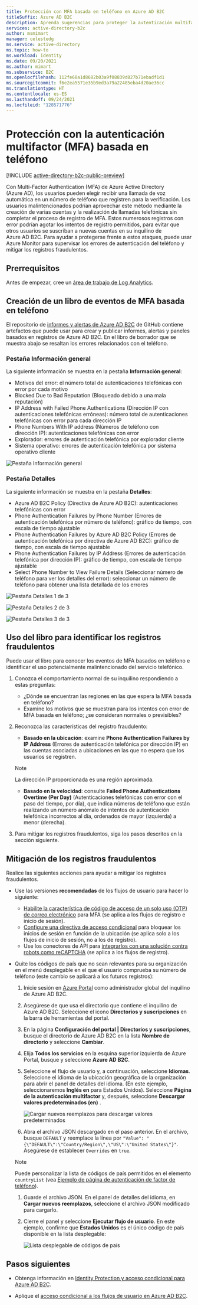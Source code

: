 ```yaml
---
title: Protección con MFA basada en teléfono en Azure AD B2C
titleSuffix: Azure AD B2C
description: Aprenda sugerencias para proteger la autenticación multifactor (MFA) basada en teléfono en su inquilino de Azure AD B2C con informes y alertas de Azure Monitor Log Analytics. Use nuestro libro para identificar las autenticaciones de teléfono fraudulentas y mitigar los registros fraudulentos. =
services: active-directory-b2c
author: msmimart
manager: celestedg
ms.service: active-directory
ms.topic: how-to
ms.workload: identity
ms.date: 09/20/2021
ms.author: mimart
ms.subservice: B2C
ms.openlocfilehash: 112fe68a1d8682b03a9f08839d827b71ebadf1d1
ms.sourcegitcommit: f6e2ea5571e35b9ed3a79a22485eba4d20ae36cc
ms.translationtype: HT
ms.contentlocale: es-ES
ms.lasthandoff: 09/24/2021
ms.locfileid: "128571776"
---
```

# <a name="securing-phone-based-multi-factor-authentication-mfa"></a>Protección con la autenticación multifactor (MFA) basada en teléfono

[!INCLUDE [active-directory-b2c-public-preview](../../includes/active-directory-b2c-public-preview.md)]

Con Multi-Factor Authentication (MFA) de Azure Active Directory (Azure AD), los usuarios pueden elegir recibir una llamada de voz automática en un número de teléfono que registren para la verificación. Los usuarios malintencionados podrían aprovechar este método mediante la creación de varias cuentas y la realización de llamadas telefónicas sin completar el proceso de registro de MFA. Estos numerosos registros con error podrían agotar los intentos de registro permitidos, para evitar que otros usuarios se suscriban a nuevas cuentas en su inquilino de Azure AD B2C. Para ayudar a protegerse frente a estos ataques, puede usar Azure Monitor para supervisar los errores de autenticación del teléfono y mitigar los registros fraudulentos.

## <a name="prerequisites"></a>Prerrequisitos

Antes de empezar, cree un [área de trabajo de Log Analytics](azure-monitor.md).

## <a name="create-a-phone-based-mfa-events-workbook"></a>Creación de un libro de eventos de MFA basada en teléfono

El repositorio de [informes y alertas de Azure AD B2C](https://github.com/azure-ad-b2c/siem#phone-authentication-failures) de GitHub contiene artefactos que puede usar para crear y publicar informes, alertas y paneles basados en registros de Azure AD B2C. En el libro de borrador que se muestra abajo se resaltan los errores relacionados con el teléfono.

### <a name="overview-tab"></a>Pestaña Información general

La siguiente información se muestra en la pestaña **Información general**:

- Motivos del error: el número total de autenticaciones telefónicas con error por cada motivo
- Blocked Due to Bad Reputation (Bloqueado debido a una mala reputación)
- IP Address with Failed Phone Authentications (Dirección IP con autenticaciones telefónicas erróneas): número total de autenticaciones telefónicas con error para cada dirección IP
- Phone Numbers With IP address (Números de teléfono con dirección IP): autenticaciones telefónicas con error
- Explorador: errores de autenticación telefónica por explorador cliente
- Sistema operativo: errores de autenticación telefónica por sistema operativo cliente

![Pestaña Información general](media/phone-based-mfa/overview-tab.png)

### <a name="details-tab"></a>Pestaña Detalles

La siguiente información se muestra en la pestaña **Detalles**:

- Azure AD B2C Policy (Directiva de Azure AD B2C): autenticaciones telefónicas con error
- Phone Authentication Failures by Phone Number (Errores de autenticación telefónica por número de teléfono): gráfico de tiempo, con escala de tiempo ajustable
- Phone Authentication Failures by Azure AD B2C Policy (Errores de autenticación telefónica por directiva de Azure AD B2C): gráfico de tiempo, con escala de tiempo ajustable
- Phone Authentication Failures by IP Address (Errores de autenticación telefónica por dirección IP): gráfico de tiempo, con escala de tiempo ajustable
- Select Phone Number to View Failure Details (Seleccionar número de teléfono para ver los detalles del error): seleccionar un número de teléfono para obtener una lista detallada de los errores

![Pestaña Detalles 1 de 3](media/phone-based-mfa/details-tab-1.png)

![Pestaña Detalles 2 de 3](media/phone-based-mfa/details-tab-2.png)

![Pestaña Detalles 3 de 3](media/phone-based-mfa/details-tab-3.png)

## <a name="use-the-workbook-to-identify-fraudulent-sign-ups"></a>Uso del libro para identificar los registros fraudulentos

Puede usar el libro para conocer los eventos de MFA basados en teléfono e identificar el uso potencialmente malintencionado del servicio telefónico.

1. Conozca el comportamiento normal de su inquilino respondiendo a estas preguntas:

   - ¿Dónde se encuentran las regiones en las que espera la MFA basada en teléfono?
   - Examine los motivos que se muestran para los intentos con error de MFA basada en teléfono; ¿se consideran normales o previsibles?

2. Reconozca las características del registro fraudulento:

   - **Basado en la ubicación**: examine **Phone Authentication Failures by IP Address** (Errores de autenticación telefónica por dirección IP) en las cuentas asociadas a ubicaciones en las que no espera que los usuarios se registren.

   > [!NOTE]
   > La dirección IP proporcionada es una región aproximada.

   - **Basado en la velocidad**: consulte **Failed Phone Authentications Overtime (Per Day)** (Autenticaciones telefónicas con error con el paso del tiempo, por día), que indica números de teléfono que están realizando un número anómalo de intentos de autenticación telefónica incorrectos al día, ordenados de mayor (izquierda) a menor (derecha).

3. Para mitigar los registros fraudulentos, siga los pasos descritos en la sección siguiente.
 

## <a name="mitigate-fraudulent-sign-ups"></a>Mitigación de los registros fraudulentos

Realice las siguientes acciones para ayudar a mitigar los registros fraudulentos.

- Use las versiones **recomendadas** de los flujos de usuario para hacer lo siguiente:
     
   - [Habilite la característica de código de acceso de un solo uso (OTP) de correo electrónico](phone-authentication-user-flows.md) para MFA (se aplica a los flujos de registro e inicio de sesión).
   - [Configure una directiva de acceso condicional](conditional-access-user-flow.md) para bloquear los inicios de sesión en función de la ubicación (se aplica solo a los flujos de inicio de sesión, no a los de registro).
   - Use los conectores de API para [integrarlos con una solución contra robots como reCAPTCHA](https://github.com/Azure-Samples/active-directory-b2c-node-sign-up-user-flow-captcha) (se aplica a los flujos de registro).

- Quite los códigos de país que no sean relevantes para su organización en el menú desplegable en el que el usuario comprueba su número de teléfono (este cambio se aplicará a los futuros registros):
    
   1. Inicie sesión en [Azure Portal](https://portal.azure.com) como administrador global del inquilino de Azure AD B2C.
   1. Asegúrese de que usa el directorio que contiene el inquilino de Azure AD B2C. Seleccione el icono **Directorios y suscripciones** en la barra de herramientas del portal.
   1. En la página **Configuración del portal | Directorios y suscripciones**, busque el directorio de Azure AD B2C en la lista **Nombre de directorio** y seleccione **Cambiar**.
   1. Elija **Todos los servicios** en la esquina superior izquierda de Azure Portal, busque y seleccione **Azure AD B2C**.
   1. Seleccione el flujo de usuario y, a continuación, seleccione **Idiomas**. Seleccione el idioma de la ubicación geográfica de la organización para abrir el panel de detalles del idioma. (En este ejemplo, seleccionaremos **Inglés en** para Estados Unidos). Seleccione **Página de la autenticación multifactor** y, después, seleccione **Descargar valores predeterminados (en)** .
 
      ![Cargar nuevos reemplazos para descargar valores predeterminados](media/phone-based-mfa/download-defaults.png)

   1. Abra el archivo JSON descargado en el paso anterior. En el archivo, busque `DEFAULT` y reemplace la línea por `"Value": "{\"DEFAULT\":\"Country/Region\",\"US\":\"United States\"}"`. Asegúrese de establecer `Overrides` en `true`.

   > [!NOTE]
   > Puede personalizar la lista de códigos de país permitidos en el elemento `countryList` (vea [Ejemplo de página de autenticación de factor de teléfono](localization-string-ids.md#phone-factor-authentication-page-example)).

   1. Guarde el archivo JSON. En el panel de detalles del idioma, en **Cargar nuevos reemplazos**, seleccione el archivo JSON modificado para cargarlo.
   1. Cierre el panel y seleccione **Ejecutar flujo de usuario**. En este ejemplo, confirme que **Estados Unidos** es el único código de país disponible en la lista desplegable:
 
      ![Lista desplegable de códigos de país](media/phone-based-mfa/country-code-drop-down.png)

## <a name="next-steps"></a>Pasos siguientes

- Obtenga información en [Identity Protection y acceso condicional para Azure AD B2C](conditional-access-identity-protection-overview.md). 

- Aplique el [acceso condicional a los flujos de usuario en Azure AD B2C](conditional-access-user-flow.md).